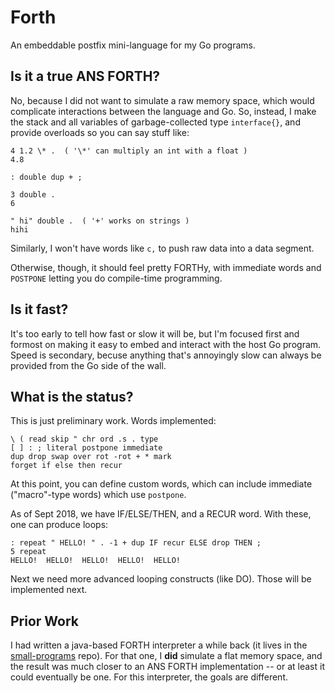 # Forth
An embeddable postfix mini-language for my Go programs.

## Is it a true ANS FORTH?

No, because I did not want to simulate a raw memory space, which would
complicate interactions between the language and Go.  So, instead, I
make the stack and all variables of garbage-collected type
`interface{}`, and provide overloads so you can say stuff like:

~~~~~~
4 1.2 \* .  ( '\*' can multiply an int with a float )
4.8

: double dup + ;

3 double . 
6

" hi" double .  ( '+' works on strings )
hihi
~~~~~~

Similarly, I won't have words like `c,` to push raw data into a data segment.

Otherwise, though, it should feel pretty FORTHy, with immediate words 
and `POSTPONE` letting you do compile-time programming.

## Is it fast?

It's too early to tell how fast or slow it will be, but I'm focused
first and formost on making it easy to embed and interact with the host
Go program.  Speed is secondary, becuse anything that's annoyingly slow can
always be provided from the Go side of the wall.

## What is the status?

This is just preliminary work.  Words implemented:

~~~~~~
\ ( read skip " chr ord .s . type
[ ] : ; literal postpone immediate 
dup drop swap over rot -rot + * mark 
forget if else then recur
~~~~~~

At this point, you can define custom words, which can include
immediate ("macro"-type words) which use `postpone`. 

As of Sept 2018, we have IF/ELSE/THEN, and a RECUR word. With these,
one can produce loops:

~~~~~~
: repeat " HELLO! " . -1 + dup IF recur ELSE drop THEN ;
5 repeat
HELLO!  HELLO!  HELLO!  HELLO!  HELLO! 
~~~~~~

Next we need more advanced looping constructs (like DO).  Those will be
implemented next.

## Prior Work

I had written a java-based FORTH interpreter a while back (it lives in
the [small-programs](https://github.com/rwtodd/small_programs) repo).
For that one, I __did__ simulate a flat memory space, and the result was
much closer to an ANS FORTH implementation -- or at least it could
eventually be one.  For this interpreter, the goals are different.

